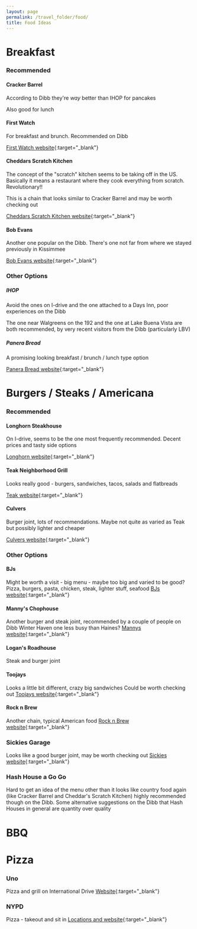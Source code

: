 ```yaml
---
layout: page
permalink: /travel_folder/food/
title: Food Ideas
---
```

# Breakfast

### Recommended

#### Cracker Barrel
According to Dibb they're _way_ better than IHOP for pancakes

Also good for lunch

#### First Watch
For breakfast and brunch. Recommended on Dibb

[First Watch website](https://www.firstwatch.com/?version=core){:target="\_blank"}

#### Cheddars Scratch Kitchen
The concept of the "scratch" kitchen seems to be taking off in the US. Basically it means a restaurant where they cook everything from scratch. Revolutionary!!

This is a chain that looks similar to Cracker Barrel and may be worth checking out

[Cheddars Scratch Kitchen website](https://www.cheddars.com/home){:target="\_blank"}

#### Bob Evans
Another one popular on the Dibb. There's one not far from where we stayed previously in Kissimmee

[Bob Evans website](https://www.bobevans.com/menu/){:target="\_blank"}

### Other Options

##### IHOP
Avoid the ones on I-drive and the one attached to a Days Inn, poor experiences on the Dibb

The one near Walgreens on the 192 and the one at Lake Buena Vista are both recommended, by very recent visitors from the Dibb (particularly LBV)

##### Panera Bread
A promising looking breakfast / brunch / lunch type option

[Panera Bread website](https://www.panerabread.com/){:target="\_blank"}

# Burgers / Steaks / Americana

### Recommended

#### Longhorn Steakhouse
On I-drive, seems to be the one most frequently recommended. Decent prices and tasty side options

[Longhorn website](https://www.longhornsteakhouse.com/home){:target="\_blank"}	 	

#### Teak Neighborhood Grill
Looks really good - burgers, sandwiches, tacos, salads and flatbreads

[Teak website](https://www.teakorlando.com){:target="\_blank"}

#### Culvers
Burger joint, lots of recommendations. Maybe not quite as varied as Teak but possibly lighter and cheaper

[Culvers website](https://www.culvers.com/menu-and-nutrition){:target="\_blank"}

### Other Options

#### BJs
Might be worth a visit - big menu - maybe too big and varied to be good?
Pizza, burgers, pasta, chicken, steak, lighter stuff, seafood
[BJs website](https://www.bjsrestaurants.com/menu){:target="\_blank"}

#### Manny's Chophouse
Another burger and steak joint, recommended by a couple of people on Dibb
Winter Haven one less busy than Haines?
[Mannys website](https://www.mannyschophouse.com){:target="\_blank"}

#### Logan's Roadhouse
Steak and burger joint

#### Toojays
Looks a little bit different, crazy big sandwiches
Could be worth checking out
[Toojays website](https://www.toojays.com/location/orlando-restaurant-colonial-market-plaza/){:target="\_blank"}

#### Rock n Brew
Another chain, typical American food
[Rock n Brew website](https://www.rockandbrews.com/kissimmee#menu){:target="\_blank"}

### Sickies Garage
Looks like a good burger joint, may be worth checking out
[Sickies website](https://sickiesburgers.com/){:target="\_blank"}

### Hash House a Go Go
Hard to get an idea of the menu other than it looks like country food again (like Cracker Barrel and Cheddar's Scratch Kitchen) highly recommended though on the Dibb. Some alternative suggestions on the Dibb that Hash Houses in general are quantity over quality

# BBQ


# Pizza

### Uno
Pizza and grill on International Drive
[Website](https://www.unos.com/menus/){:target="\_blank"}

### NYPD 
Pizza - takeout and sit in
[Locations and website](https://www.nypdpizzeria.com/locations/){:target="\_blank"}







